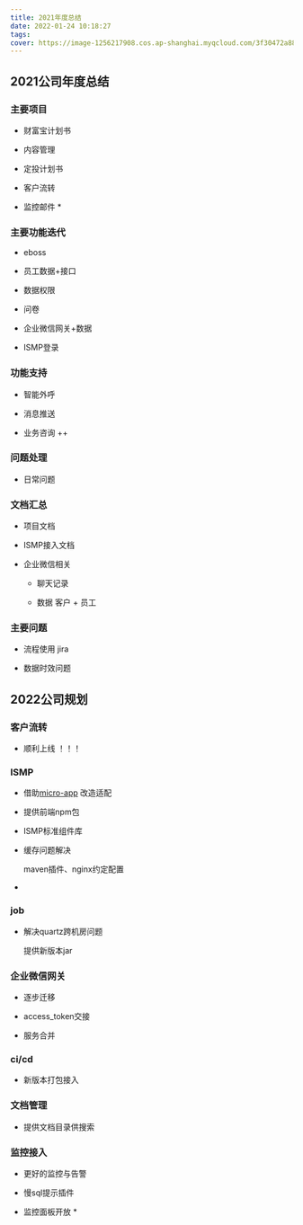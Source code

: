 ```yaml
---
title: 2021年度总结
date: 2022-01-24 10:18:27
tags:
cover: https://image-1256217908.cos.ap-shanghai.myqcloud.com/3f30472a880511ebb6edd017c2d2eca2.jpeg
---
```



## 2021公司年度总结

### 主要项目

* 财富宝计划书

* 内容管理

* 定投计划书

* 客户流转

* 监控邮件 *


### 主要功能迭代

* eboss

* 员工数据+接口

* 数据权限

* 问卷

* 企业微信网关+数据

* ISMP登录


### 功能支持

* 智能外呼

* 消息推送

* 业务咨询 ++ 


### 问题处理

* 日常问题


### 文档汇总

* 项目文档
  
* ISMP接入文档

* 企业微信相关

    * 聊天记录
    
    * 数据 客户 + 员工


### 主要问题

* 流程使用 jira

* 数据时效问题


## 2022公司规划

### 客户流转

* 顺利上线 ！！！


### ISMP

* 借助[micro-app](https://github.com/micro-zoe/micro-app) 改造适配

* 提供前端npm包

* ISMP标准组件库

* 缓存问题解决

    maven插件、nginx约定配置

* 

### job

* 解决quartz跨机房问题

    提供新版本jar


### 企业微信网关

* 逐步迁移

* access_token交接

* 服务合并


### ci/cd

* 新版本打包接入


### 文档管理

* 提供文档目录供搜索


### 监控接入

* 更好的监控与告警

* 慢sql提示插件

* 监控面板开放 *












